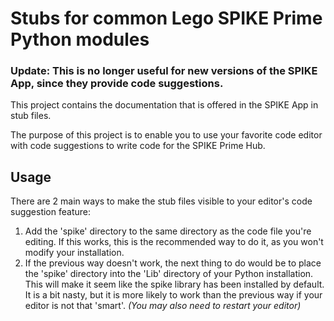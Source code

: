 # Stubs for common Lego SPIKE Prime Python modules

### Update: This is no longer useful for new versions of the SPIKE App, since they provide code suggestions.

This project contains the documentation that is offered in the SPIKE App in stub files.

The purpose of this project is to enable you to use your favorite code editor with code suggestions to write code for the SPIKE Prime Hub.

## Usage
There are 2 main ways to make the stub files visible to your editor's code suggestion feature:
1. Add the 'spike' directory to the same directory as the code file you're editing. If this works, this is the recommended way to do it, as you won't modify your installation.
2. If the previous way doesn't work, the next thing to do would be to place the 'spike' directory into the 'Lib' directory of your Python installation. This will make it seem like the spike library has been installed by default. It is a bit nasty, but it is more likely to work than the previous way if your editor is not that 'smart'. *(You may also need to restart your editor)*